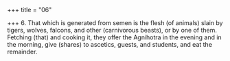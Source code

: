 +++
title = "06"

+++
6. That which is generated from semen is the flesh (of animals) slain by tigers, wolves, falcons, and other (carnivorous beasts), or by one of them. Fetching (that) and cooking it, they offer the Agnihotra in the evening and in the morning, give (shares) to ascetics, guests, and students, and eat the remainder.
